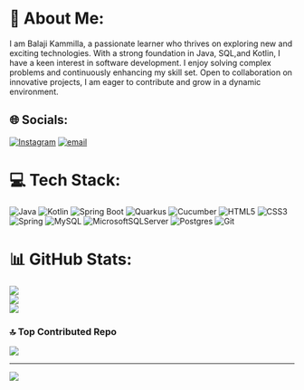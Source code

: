 
<!---BalajiKammilla/BalajiKammilla is a ✨ special ✨ repository because its `README.md` (this file) appears on your GitHub profile.
You can click the Preview link to take a look at your changes.
--->
# 💫 About Me:
I am Balaji Kammilla, a passionate learner who thrives on exploring new and exciting technologies. With a strong foundation in Java, SQL,and Kotlin, I have a keen interest in software development. I enjoy solving complex problems and continuously enhancing my skill set. Open to collaboration on innovative projects, I am eager to contribute and grow in a dynamic environment.


## 🌐 Socials:
[![Instagram](https://img.shields.io/badge/Instagram-%23E4405F.svg?logo=Instagram&logoColor=white)](https://instagram.com/bones_breaker_balu) [![email](https://img.shields.io/badge/Email-D14836?logo=gmail&logoColor=white)](mailto:balajikammilla@gmail.com) 

# 💻 Tech Stack:
![Java](https://img.shields.io/badge/java-%23ED8B00.svg?style=for-the-badge&logo=openjdk&logoColor=white) ![Kotlin](https://img.shields.io/badge/Kotlin-%230095D5.svg?style=for-the-badge&logo=kotlin&logoColor=white)
![Spring Boot](https://img.shields.io/badge/Spring%20Boot-%236DB33F.svg?style=for-the-badge&logo=spring-boot&logoColor=white)
![Quarkus](https://img.shields.io/badge/Quarkus-%2300599C.svg?style=for-the-badge&logo=quarkus&logoColor=white)
![Cucumber](https://img.shields.io/badge/Cucumber-%2300AD69.svg?style=for-the-badge&logo=cucumber&logoColor=white)
 ![HTML5](https://img.shields.io/badge/html5-%23E34F26.svg?style=for-the-badge&logo=html5&logoColor=white) ![CSS3](https://img.shields.io/badge/css3-%231572B6.svg?style=for-the-badge&logo=css3&logoColor=white) ![Spring](https://img.shields.io/badge/spring-%236DB33F.svg?style=for-the-badge&logo=spring&logoColor=white) ![MySQL](https://img.shields.io/badge/mysql-4479A1.svg?style=for-the-badge&logo=mysql&logoColor=white) ![MicrosoftSQLServer](https://img.shields.io/badge/Microsoft%20SQL%20Server-CC2927?style=for-the-badge&logo=microsoft%20sql%20server&logoColor=white) ![Postgres](https://img.shields.io/badge/postgres-%23316192.svg?style=for-the-badge&logo=postgresql&logoColor=white) ![Git](https://img.shields.io/badge/git-%23F05033.svg?style=for-the-badge&logo=git&logoColor=white)
# 📊 GitHub Stats:
![](https://github-readme-stats.vercel.app/api?username=BalajiKammilla&theme=dark&hide_border=false&include_all_commits=false&count_private=false)<br/>
![](https://nirzak-streak-stats.vercel.app/?user=BalajiKammilla&theme=dark&hide_border=false)<br/>
![](https://github-readme-stats.vercel.app/api/top-langs/?username=BalajiKammilla&theme=dark&hide_border=false&include_all_commits=false&count_private=false&layout=compact)

### 🔝 Top Contributed Repo
![](https://github-contributor-stats.vercel.app/api?username=BalajiKammilla&limit=5&theme=dark&combine_all_yearly_contributions=true)

---
[![](https://visitcount.itsvg.in/api?id=BalajiKammilla&icon=0&color=0)](https://visitcount.itsvg.in)

<!-- Proudly created with GPRM ( https://gprm.itsvg.in ) -->
